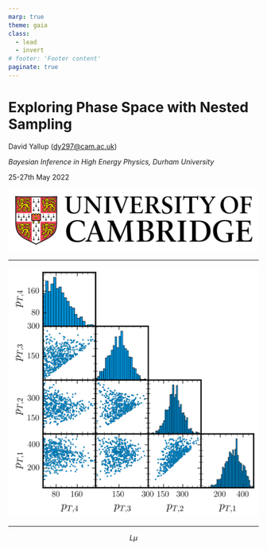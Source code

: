 ```yaml
---
marp: true
theme: gaia
class:
  - lead
  - invert
# footer: 'Footer content'
paginate: true
---
```


<style>
section {

  font-size: 30px;
}
</style>

# Exploring Phase Space with Nested Sampling

David Yallup (<dy297@cam.ac.uk>)

_Bayesian Inference in High Energy Physics, Durham University_
 
25-27th May 2022

![height:100px](./assets/cam.png) 

----


![height:500px](./assets/gluon_4j_animation.gif)


----

$$ L \mu$$